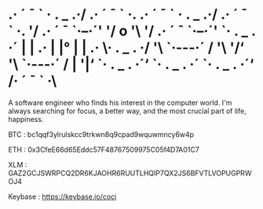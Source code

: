 <h1>
.· ´ ¯ ` · . _ .·/     .· ´ ¯ ` ·.      .· ´ ¯ ` · . _ .·/   .· ´ ¯ ` ·.
 '/     .· ´ ¯ `·–·´'    '/         o '\   '/     .· ´ ¯ `·–·´'    `· . _ . ·´
 |     |        .·        |              |° |     |        .·        \· . _ . ·/
 '\     `·---·´ /         '\            '/‘  '\     `·---·´ /          |        '|‘
   `· . _ . ·´‘            `· . _ . ·´      `· . _ . ·´‘          /· ´ ¯ ` ·\
 
 
</h1>

A software engineer who finds his interest in the computer world. I'm always searching for focus, a better way, and the most crucial part of life, happiness.


BTC : bc1qqf3ylrulskcc9trkwn8q9cpad9wquwmncy6w4p

ETH : 0x3CfeE66d65Eddc57F48767509975C05f4D7A01C7

XLM : GAZ2GCJSWRPCQ2DR6KJAOHR6RUUTLHQIP7QX2JS6BFVTLVOPUGPRWOJ4

Keybase : https://keybase.io/coci

